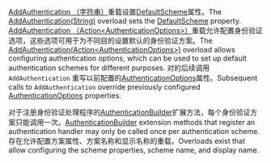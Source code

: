 <!--Don't update this for 2.2, use the 2.2 version -->
<span data-ttu-id="6ab41-101">[AddAuthentication （字符串）](/dotnet/api/microsoft.extensions.dependencyinjection.authenticationservicecollectionextensions.addauthentication#Microsoft_Extensions_DependencyInjection_AuthenticationServiceCollectionExtensions_AddAuthentication_Microsoft_Extensions_DependencyInjection_IServiceCollection_System_String_)重载设置[DefaultScheme](/dotnet/api/microsoft.aspnetcore.authentication.authenticationoptions.defaultscheme)属性。</span><span class="sxs-lookup"><span data-stu-id="6ab41-101">The [AddAuthentication(String)](/dotnet/api/microsoft.extensions.dependencyinjection.authenticationservicecollectionextensions.addauthentication#Microsoft_Extensions_DependencyInjection_AuthenticationServiceCollectionExtensions_AddAuthentication_Microsoft_Extensions_DependencyInjection_IServiceCollection_System_String_) overload sets the [DefaultScheme](/dotnet/api/microsoft.aspnetcore.authentication.authenticationoptions.defaultscheme) property.</span></span> <span data-ttu-id="6ab41-102">[AddAuthentication （Action&lt;AuthenticationOptions&gt;）](/dotnet/api/microsoft.extensions.dependencyinjection.authenticationservicecollectionextensions.addauthentication#Microsoft_Extensions_DependencyInjection_AuthenticationServiceCollectionExtensions_AddAuthentication_Microsoft_Extensions_DependencyInjection_IServiceCollection_System_Action_Microsoft_AspNetCore_Authentication_AuthenticationOptions__)重载允许配置身份验证选项，这些选项可用于为不同目的设置默认的身份验证方案。</span><span class="sxs-lookup"><span data-stu-id="6ab41-102">The [AddAuthentication(Action&lt;AuthenticationOptions&gt;)](/dotnet/api/microsoft.extensions.dependencyinjection.authenticationservicecollectionextensions.addauthentication#Microsoft_Extensions_DependencyInjection_AuthenticationServiceCollectionExtensions_AddAuthentication_Microsoft_Extensions_DependencyInjection_IServiceCollection_System_Action_Microsoft_AspNetCore_Authentication_AuthenticationOptions__) overload allows configuring authentication options, which can be used to set up default authentication schemes for different purposes.</span></span> <span data-ttu-id="6ab41-103">对的后续调用 `AddAuthentication` 重写以前配置的[AuthenticationOptions](/dotnet/api/microsoft.aspnetcore.builder.authenticationoptions)属性。</span><span class="sxs-lookup"><span data-stu-id="6ab41-103">Subsequent calls to `AddAuthentication` override previously configured [AuthenticationOptions](/dotnet/api/microsoft.aspnetcore.builder.authenticationoptions) properties.</span></span>

<span data-ttu-id="6ab41-104">对于注册身份验证处理程序的[AuthenticationBuilder](/dotnet/api/microsoft.aspnetcore.authentication.authenticationbuilder)扩展方法，每个身份验证方案只能调用一次。</span><span class="sxs-lookup"><span data-stu-id="6ab41-104">[AuthenticationBuilder](/dotnet/api/microsoft.aspnetcore.authentication.authenticationbuilder) extension methods that register an authentication handler may only be called once per authentication scheme.</span></span> <span data-ttu-id="6ab41-105">存在允许配置方案属性、方案名称和显示名称的重载。</span><span class="sxs-lookup"><span data-stu-id="6ab41-105">Overloads exist that allow configuring the scheme properties, scheme name, and display name.</span></span>
